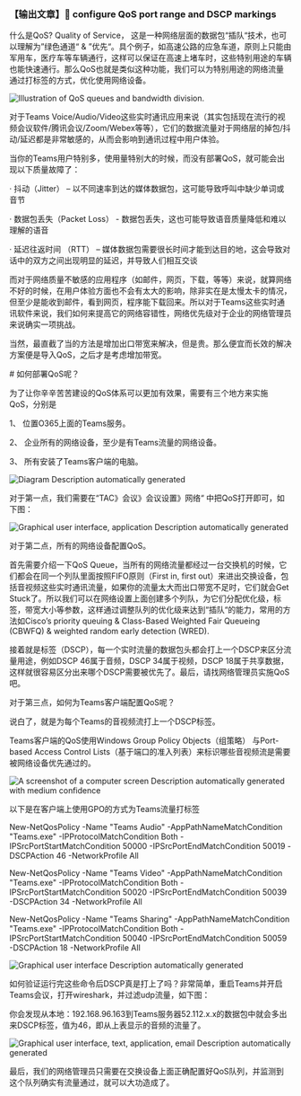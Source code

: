 ### 【输出文章】 configure QoS port range and DSCP markings

什么是QoS? Quality of Service， 这是一种网络层面的数据包“插队“技术，也可以理解为”绿色通道“ & ”优先“。具个例子，如高速公路的应急车道，原则上只能由军用车，医疗车等车辆通行，这样可以保证在高速上堵车时，这些特别用途的车辆也能快速通行。那么QoS也就是类似这种功能，我们可以为特别用途的网络流量通过打标签的方式，优化使用网络设备。

![Illustration of QoS queues and bandwidth division.](file:///C:/Users/Nemo/AppData/Local/Temp/msohtmlclip1/01/clip_image002.png)

对于Teams Voice/Audio/Video这些实时通讯应用来说（其实包括现在流行的视频会议软件/腾讯会议/Zoom/Webex等等），它们的数据流量对于网络层的掉包/抖动/延迟都是非常敏感的，从而会影响到通讯过程中用户体验。

 

当你的Teams用户特别多，使用量特别大的时候，而没有部署QoS，就可能会出现以下质量故障了：

·    ‎抖动（Jitter） – 以不同速率到达的媒体数据包，这可能导致呼叫中缺少单词或音节‎

·    ‎数据包丢失（Packet Loss） - 数据包丢失，这也可能导致语音质量降低和难以理解的语音‎

·    ‎延迟往返时间 （RTT） – 媒体数据包需要很长时间才能到达目的地，这会导致对话中的双方之间出现明显的延迟，并导致人们相互交谈‎

而对于网络质量不敏感的应用程序（如邮件，网页，下载，等等）来说，就算网络不好的时候，在用户体验方面也不会有太大的影响，除非实在是太慢太卡的情况，但至少是能收到邮件，看到网页，程序能下载回来。所以对于Teams这些实时通讯软件来说，我们如何来提高它的网络容错性，网络优先级对于企业的网络管理员来说确实一项挑战。

当然，最直截了当的方法是增加出口带宽来解决，但是贵。那么便宜而长效的解决方案便是导入QoS，之后才是考虑增加带宽。

\# 如何部署QoS呢？

为了让你辛辛苦苦建设的QoS体系可以更加有效果，需要有三个地方来实施QoS，分别是

1、 位置O365上面的Teams服务。

2、 企业所有的网络设备，至少是有Teams流量的网络设备。

3、 所有安装了Teams客户端的电脑。

![Diagram  Description automatically generated](file:///C:/Users/Nemo/AppData/Local/Temp/msohtmlclip1/01/clip_image004.jpg)

 

对于第一点，我们需要在“TAC》会议》会议设置》网络“ 中把QoS打开即可，如下图：

![Graphical user interface, application  Description automatically generated](file:///C:/Users/Nemo/AppData/Local/Temp/msohtmlclip1/01/clip_image006.jpg)

 

对于第二点，所有的网络设备配置QoS。

首先需要介绍一下QoS Queue，当所有的网络流量都经过一台交换机的时候，它们都会在同一个列队里面按照FIFO原则（First in, first out）来进出交换设备，包括音视频这些实时通讯流量，如果你的流量太大而出口带宽不足时，它们就会Get Stuck了。所以我们可以在网络设置上面创建多个列队，为它们分配优化级，标签，带宽大小等参数，这样通过调整队列的优化级来达到“插队“的能力，常用的方法如Cisco’s priority queuing & Class-Based Weighted Fair Queueing (CBWFQ) & weighted random early detection (WRED).

接着就是标签（DSCP），每一个实时流量的数据包头都会打上一个DSCP来区分流量用途，例如DSCP 46属于音频，DSCP 34属于视频，DSCP 18属于共享数据，这样就很容易区分出来哪个DSCP需要被优先了。最后，请找网络管理员实施QoS吧。

 

对于第三点，如何为Teams客户端配置QoS呢？

说白了，就是为每个Teams的音视频流打上一个DSCP标签。

Teams客户端的QoS使用Windows Group Policy Objects（组策略） 与Port-based Access Control Lists（基于端口的准入列表）来标识哪些音视频流是需要被网络设备优先通过的。

![A screenshot of a computer screen  Description automatically generated with medium confidence](file:///C:/Users/Nemo/AppData/Local/Temp/msohtmlclip1/01/clip_image008.jpg)

以下是在客户端上使用GPO的方式为Teams流量打标签

New-NetQosPolicy -Name "Teams Audio" -AppPathNameMatchCondition "Teams.exe" -IPProtocolMatchCondition Both -IPSrcPortStartMatchCondition 50000 -IPSrcPortEndMatchCondition 50019 -DSCPAction 46 -NetworkProfile All

New-NetQosPolicy -Name "Teams Video" -AppPathNameMatchCondition "Teams.exe" -IPProtocolMatchCondition Both -IPSrcPortStartMatchCondition 50020 -IPSrcPortEndMatchCondition 50039 -DSCPAction 34 -NetworkProfile All

New-NetQosPolicy -Name "Teams Sharing" -AppPathNameMatchCondition "Teams.exe" -IPProtocolMatchCondition Both -IPSrcPortStartMatchCondition 50040 -IPSrcPortEndMatchCondition 50059 -DSCPAction 18 -NetworkProfile All

![Graphical user interface  Description automatically generated](file:///C:/Users/Nemo/AppData/Local/Temp/msohtmlclip1/01/clip_image010.jpg)

如何验证运行完这些命令后DSCP真是打上了吗？非常简单，重启Teams并开启Teams会议，打开wireshark，并过滤udp流量，如下图：

你会发现从本地：192.168.96.163到Teams服务器52.112.x.x的数据包中就会多出来DSCP标签，值为46，即从上表显示的音频的流量了。

![Graphical user interface, text, application, email  Description automatically generated](file:///C:/Users/Nemo/AppData/Local/Temp/msohtmlclip1/01/clip_image012.jpg)

最后，我们的网络管理员只需要在交换设备上面正确配置好QoS队列，并监测到这个队列确实有流量通过，就可以大功造成了。
